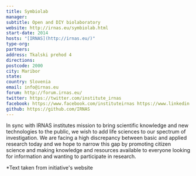 ```yaml
---
title: Symbiolab
manager:
subtitle: Open and DIY biolaboratory
website: http://irnas.eu/symbiolab.html
start-date: 2014
hosts: "[IRNAS](http://irnas.eu/)"
type-org:
partners:
address: Tkalski prehod 4
directions:
postcode: 2000
city: Maribor
state:
country: Slovenia
email: info@irnas.eu
forum: http://forum.irnas.eu/
twitter: https://twitter.com/institute_irnas
facebook: https://www.facebook.com/instituteirnas https://www.linkedin.com/company/5091007?trk=vsrp_companies_res_name&trkInfo=VSRPsearchId%3A2145770871449478448235%2CVSRPtargetId%3A5091007%2CVSRPcmpt%3Aprimary
github: https://github.com/IRNAS
---
```


In sync with IRNAS institutes mission to bring scientific knowledge and new technologies to the public, we wish to add life sciences to our spectrum of investigation. We are facing a high discrepancy between basic and applied research today and we hope to narrow this gap by promoting citizen science and making knowledge and resources available to everyone looking for information and wanting to participate in research.


\*Text taken from initiative's website
